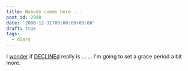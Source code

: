 ```yaml
---
title: Nobody comes here ...
post_id: 2990
date: '2000-12-31T00:00:00+09:00'
draft: true
tags:
  - diary
---
```


I [wonder](https://danmaq.com/tag/declined) if [DECLINEd](https://danmaq.com/tag/declined) really is ... ... I'm going to set a grace period a bit more.
